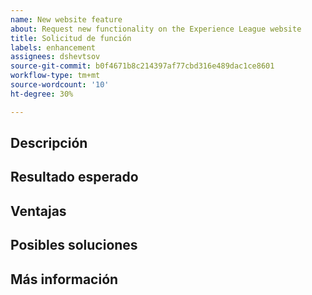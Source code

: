 ```yaml
---
name: New website feature
about: Request new functionality on the Experience League website
title: Solicitud de función
labels: enhancement
assignees: dshevtsov
source-git-commit: b0f4671b8c214397af77cbd316e489dac1ce8601
workflow-type: tm+mt
source-wordcount: '10'
ht-degree: 30%

---
```



## Descripción

<!-- (REQUIRED) Describe the feature you want added. -->

## Resultado esperado

<!-- (REQUIRED) What is the expected result or behavior of this feature? -->

## Ventajas

<!-- (REQUIRED) How does this feature improve the docs experience? -->

## Posibles soluciones

<!-- (OPTIONAL) What would a solution for this issue look like? -->

## Más información

<!-- (OPTIONAL) What other information can you provide about this feature? -->

<!--
Thank you for taking the time to report this issue!
GitHub Issues in this repo should only relate to this project's codebase.

Before submitting this issue, please make sure you are complying with our Code of Conduct:
https://github.com/AdobeDocs/commerce-operations.en/blob/main/code-of-conduct.md

Issues that do not comply with our Code of Conduct or do not contain enough information may be closed at the maintainers' discretion.

Feel free to remove this section before creating this issue.
-->

